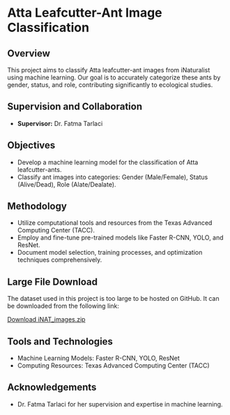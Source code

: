 # Atta Leafcutter-Ant Image Classification

## Overview
This project aims to classify Atta leafcutter-ant images from iNaturalist using machine learning. Our goal is to accurately categorize these ants by gender, status, and role, contributing significantly to ecological studies.

## Supervision and Collaboration
- **Supervisor:** Dr. Fatma Tarlaci

## Objectives
- Develop a machine learning model for the classification of Atta leafcutter-ants.
- Classify ant images into categories: Gender (Male/Female), Status (Alive/Dead), Role (Alate/Dealate).

## Methodology
- Utilize computational tools and resources from the Texas Advanced Computing Center (TACC).
- Employ and fine-tune pre-trained models like Faster R-CNN, YOLO, and ResNet.
- Document model selection, training processes, and optimization techniques comprehensively.

## Large File Download
The dataset used in this project is too large to be hosted on GitHub. It can be downloaded from the following link:

[Download iNAT_images.zip](https://utexas.box.com/shared/static/hh8rwaed5xqg7frot777l316az701pou.zip)

## Tools and Technologies
- Machine Learning Models: Faster R-CNN, YOLO, ResNet
- Computing Resources: Texas Advanced Computing Center (TACC)

## Acknowledgements
- Dr. Fatma Tarlaci for her supervision and expertise in machine learning.
